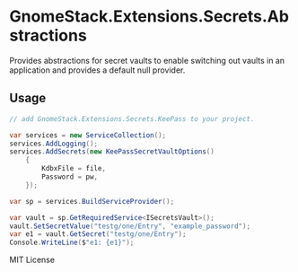 # GnomeStack.Extensions.Secrets.Abstractions

Provides abstractions for secret vaults to enable switching out vaults in an application and provides a default
null provider.

## Usage

```csharp
// add GnomeStack.Extensions.Secrets.KeePass to your project.

var services = new ServiceCollection();
services.AddLogging();
services.AddSecrets(new KeePassSecretVaultOptions()
    {
        KdbxFile = file,
        Password = pw,
    });

var sp = services.BuildServiceProvider();

var vault = sp.GetRequiredService<ISecretsVault>();
vault.SetSecretValue("testg/one/Entry", "example_password");
var e1 = vault.GetSecret("testg/one/Entry");
Console.WriteLine($"e1: {e1}");
```

MIT License
